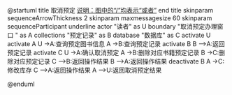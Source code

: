 @startuml
title
 取消预定
 <u>说明：图中的“/”均表示“或者”</u>
end title
skinparam sequenceArrowThickness 2
skinparam maxmessagesize 60
skinparam sequenceParticipant underline
actor "读者" as U
boundary "取消预定办理窗口   " as A
collections "预定记录" as B
database "数据库" as C
activate U
activate A
U ->A:查询预定图书信息
A ->B:查询预定记录
activate B
B -->A:返回预定记录
activate C
U ->A:确认取消预定
A ->B:删除对应书籍预定记录
B ->C:删除对应预定记录
C -->B:返回操作结果
B -->A:返回操作结果
deactivate B
A ->C:修改库存
C -->A:返回操作结果
A -->U:返回取消预定结果

@enduml